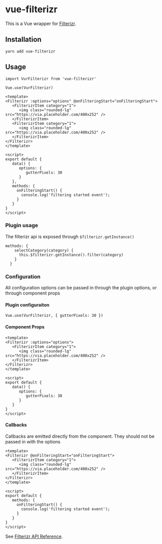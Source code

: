 # vue-filterizr
This is a Vue wrapper for [Filterizr](https://yiotis.net/filterizr/#/).

## Installation

```
yarn add vue-filterizr
```

## Usage
```
import VurFilterizr from 'vue-filterizr'

Vue.use(VurFilterizr)
```

```
<template>
<Filterizr :options="options" @onFilteringStart="onFilteringStart"> 
   <FilterizrItem category="1">
      <img class="rounded-lg" src="https://via.placeholder.com/400x252" />
   </FilterizrItem>
   <FilterizrItem category="1">
      <img class="rounded-lg" src="https://via.placeholder.com/400x252" />
   </FilterizrItem>
</Filterizr>
</template>

<script>
export default {
   data() {
      options: {
         gutterPixels: 30
      }
   },
   methods: {
     onFilteringStart() {
       console.log('filtering started event');
     }
   }
}
</script>
```


### Plugin usage
The filterizr api is exposed through `$filterizr.getInstance()`

```
methods: {
    selectCategory(category) {
      this.$filterizr.getInstance().filter(category)
    }
  }
```

### Configuration
All configuration options can be passed in through the plugin options, or through component props

#### Plugin configuraiton
```
Vue.use(VurFilterizr, { gutterPixels: 30 })
```

#### Component Props
```
<template>
<Filterizr :options="options"> 
   <FilterizrItem category="1">
      <img class="rounded-lg" src="https://via.placeholder.com/400x252" />
   </FilterizrItem>
</Filterizr>
</template>

<script>
export default {
   data() {
      options: {
         gutterPixels: 30
      }
   }
}
</script>
```

#### Callbacks
Callbacks are emitted directly from the component. They should not be passed in with the options
```
<template>
<Filterizr @onFilteringStart="onFilteringStart"> 
   <FilterizrItem category="1">
      <img class="rounded-lg" src="https://via.placeholder.com/400x252" />
   </FilterizrItem>
</Filterizr>
</template>

<script>
export default {
   methods: {
     onFilteringStart() {
       console.log('filtering started event');
     }
   }
}
</script>
```

See [Filterizr API Reference](https://yiotis.net/filterizr/#/documentation/vanilla/options).
